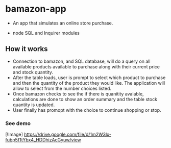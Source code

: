 # bamazon-app
- An app that simulates an online store purchase.
+ node SQL and Inquirer modules
## How it works
- Connection to bamazon, and SQL database, will do a query on all available products available to purchase along with their current price and stock quantity.
- After the table loads, user is prompt to select which product to purchase and then the quantity of the product they would like. The application will allow to select from the number choices listed.
- Once bamazon checks to see the if there is quanitity avaiable, calculations are done to show  an order summary and the table stock quantity is updated.
- User finally has promopt with the choice to continue shopping or stop. 
### See demo
[!Image] https://drive.google.com/file/d/1m2W3lx-fubp5f1tYbx4_HDDhizAcGyuw/view

